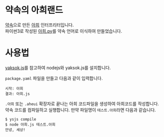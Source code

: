 # 약속의 아희랜드
[약속](http://yaksok.org)으로 만든 [아희](https://aheui.github.io/) 인터프리터입니다.
<br>파이썬3로 작성된 [아희.py](https://github.com/op06072/The-Promised-AheuiLand/blob/master/아희.py)를 약속 언어로 이식하여 만들었습니다.

# 사용법
[yaksok.js](https://github.com/yaksok/yaksok.js)를 참고하여 nodejs와 yaksok.js를 설치합니다.

```package.yaml``` 파일을 만들고 다음과 같이 입력합니다.
```
시작: 아희
결과: 아희.js
```
```.아희``` 또는 ```.aheui``` 확장자로 끝나는 아희 코드파일을 생성하여 아희코드를 작성합니다.
약속 코드를 컴파일하고 실행합니다. 만약 파일명이 ```테스트.아희```라면 다음과 같습니다.
```
$ ysjs compile
$ node 아희.js 테스트.아희
안녕, 세상!
```
